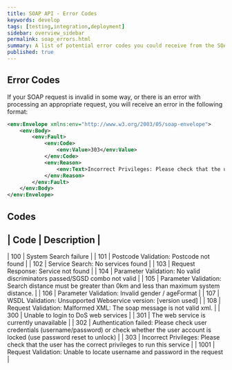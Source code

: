 ```yaml
---
title: SOAP API - Error Codes
keywords: develop
tags: [testing,integration,deployment]
sidebar: overview_sidebar
permalink: soap_errors.html
summary: A list of potential error codes you could receive from the SOAP API
published: true
---
```


## Error Codes

If your SOAP request is invalid in some way, or there is an error with processing an appropriate request, you will receive an error in the following format:

```xml
<env:Envelope xmlns:env="http://www.w3.org/2003/05/soap-envelope">
    <env:Body>
        <env:Fault>
            <env:Code>
                <env:Value>303</env:Value>
            </env:Code>
            <env:Reason>
                <env:Text>Incorrect Privileges: Please check that the user has the correct privileges to run this service</env:Text>
            </env:Reason>
        </env:Fault>
    </env:Body>
</env:Envelope>
```


## Codes

| Code | Description |
----------------------
| 100 | System Search failure |
| 101 | Postcode Validation: Postcode not found |
| 102 | Service Search: No services found |
| 103 | Request Response: Service not found |
| 104 | Parameter Validation: No valid discriminators passed/SGSD combo not valid |
| 105 | Parameter Validation: Search distance must be greater than 0km and less than maximum system distance. |
| 106 | Parameter Validation: Invalid gender / ageFormat |
| 107 | WSDL Validation: Unsupported Webservice version: [version used] |
| 108 | Request Validation: Malformed XML: The soap message is not valid xml. |
| 300 | Unable to login to DoS web services |
| 301 | The web service is currently unavailable |
| 302 | Authentication failed: Please check user credentials (username/password) or check whether the user account is locked (use password reset to unlock) |
| 303 | Incorrect Privileges: Please check that the user has the correct privileges to run this service |
| 1001 | Request Validation: Unable to locate username and password in the request |
